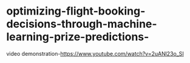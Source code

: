 # optimizing-flight-booking-decisions-through-machine-learning-prize-predictions-
video demonstration-https://www.youtube.com/watch?v=2uANl23o_SI
